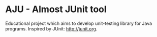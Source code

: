 # AJU - Almost JUnit tool

Educational project which aims to develop unit-testing library for Java programs. Inspired by JUnit: http://junit.org.
